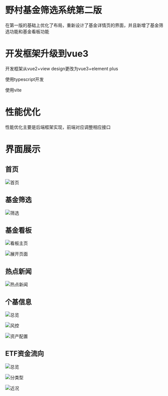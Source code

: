 # 野村基金筛选系统第二版

在第一版的基础上优化了布局，重新设计了基金详情页的界面，并且新增了基金筛选功能和基金看板功能

# 开发框架升级到vue3

开发框架从vue2+view design更改为vue3+element plus

使用typescript开发

使用vite

# 性能优化

性能优化主要是后端框架实现，前端对应调整相应接口


# 界面展示

## 首页

![首页](https://pengchuanc.github.io/images/fund/home.png)

## 基金筛选

![筛选](https://pengchuanc.github.io/images/fund/cart.png)

## 基金看板

![看板主页](https://pengchuanc.github.io/images/fund/dashboard1.png)

![展开页面](https://pengchuanc.github.io/images/fund/dashboard2.png)

## 热点新闻

![热点新闻](https://pengchuanc.github.io/images/fund/news.png)

## 个基信息

![总览](https://pengchuanc.github.io/images/fund/info1.png)

![风控](https://pengchuanc.github.io/images/fund/info3.png)

![资产配置](https://pengchuanc.github.io/images/fund/info2.png)

## ETF资金流向

![总览](https://pengchuanc.github.io/images/fund/etf1.png)

![分类型](https://pengchuanc.github.io/images/fund/etf2.png)

![近况](https://pengchuanc.github.io/images/fund/etf3.png)